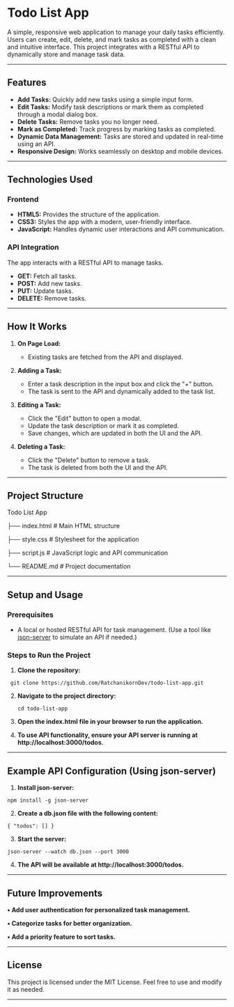 # **Todo List App**

A simple, responsive web application to manage your daily tasks efficiently. Users can create, edit, delete, and mark tasks as completed with a clean and intuitive interface. This project integrates with a RESTful API to dynamically store and manage task data.

---

## **Features**
- **Add Tasks:** Quickly add new tasks using a simple input form.
- **Edit Tasks:** Modify task descriptions or mark them as completed through a modal dialog box.
- **Delete Tasks:** Remove tasks you no longer need.
- **Mark as Completed:** Track progress by marking tasks as completed.
- **Dynamic Data Management:** Tasks are stored and updated in real-time using an API.
- **Responsive Design:** Works seamlessly on desktop and mobile devices.

---

## **Technologies Used**
### **Frontend**
- **HTML5:** Provides the structure of the application.
- **CSS3:** Styles the app with a modern, user-friendly interface.
- **JavaScript:** Handles dynamic user interactions and API communication.

### **API Integration**
The app interacts with a RESTful API to manage tasks.
- **GET:** Fetch all tasks.
- **POST:** Add new tasks.
- **PUT:** Update tasks.
- **DELETE:** Remove tasks.

---

## **How It Works**
1. **On Page Load:**
   - Existing tasks are fetched from the API and displayed.

2. **Adding a Task:**
   - Enter a task description in the input box and click the "+" button.
   - The task is sent to the API and dynamically added to the task list.

3. **Editing a Task:**
   - Click the "Edit" button to open a modal.
   - Update the task description or mark it as completed.
   - Save changes, which are updated in both the UI and the API.

4. **Deleting a Task:**
   - Click the "Delete" button to remove a task.
   - The task is deleted from both the UI and the API.

---

## **Project Structure**
Todo List App

├── index.html          # Main HTML structure

├── style.css           # Stylesheet for the application

├── script.js           # JavaScript logic and API communication

└── README.md           # Project documentation

---

## **Setup and Usage**
### **Prerequisites**
- A local or hosted RESTful API for task management. (Use a tool like [json-server](https://github.com/typicode/json-server) to simulate an API if needed.)

### **Steps to Run the Project**

   1.   **Clone the repository:**   
 
 `` git clone https://github.com/RatchanikornDev/todo-list-app.git``
  
   2.  **Navigate to the project directory:**

       ``cd todo-list-app``
       
   4.	**Open the index.html file in your browser to run the application.**
   5.	**To use API functionality, ensure your API server is running at http://localhost:3000/todos.**

---

## **Example API Configuration (Using json-server)**

1.	**Install json-server:**
 
 ``npm install -g json-server``
 
2.	**Create a db.json file with the following content:**

``{
  "todos": []
}``

3. **Start the server:**	

``json-server --watch db.json --port 3000``

4.	**The API will be available at http://localhost:3000/todos.**

---

## **Future Improvements**

**•	Add user authentication for personalized task management.**

**•	Categorize tasks for better organization.**

**•	Add a priority feature to sort tasks.**

---

## **License**

This project is licensed under the MIT License. Feel free to use and modify it as needed.

---



 
